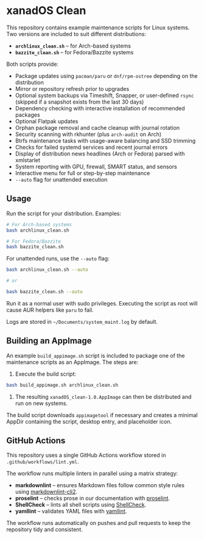 # xanadOS Clean

This repository contains example maintenance scripts for Linux systems.
Two versions are included to suit different distributions:

- **`archlinux_clean.sh`** – for Arch-based systems
- **`bazzite_clean.sh`** – for Fedora/Bazzite systems

Both scripts provide:

- Package updates using `pacman/paru` or `dnf/rpm-ostree` depending on the
  distribution
- Mirror or repository refresh prior to upgrades
- Optional system backups via Timeshift, Snapper, or user-defined `rsync`
  (skipped if a snapshot exists from the last 30 days)
- Dependency checking with interactive installation of recommended packages
- Optional Flatpak updates
- Orphan package removal and cache cleanup with journal rotation
- Security scanning with rkhunter (plus `arch-audit` on Arch)
- Btrfs maintenance tasks with usage-aware balancing and SSD trimming
- Checks for failed systemd services and recent journal errors
- Display of distribution news headlines (Arch or Fedora) parsed with xmlstarlet
- System reporting with GPU, firewall, SMART status, and sensors
- Interactive menu for full or step-by-step maintenance
- `--auto` flag for unattended execution

## Usage

Run the script for your distribution. Examples:

```bash
# For Arch-based systems
bash archlinux_clean.sh

# For Fedora/Bazzite
bash bazzite_clean.sh
```

For unattended runs, use the `--auto` flag:

```bash
bash archlinux_clean.sh --auto

# or

bash bazzite_clean.sh --auto
```

Run it as a normal user with sudo privileges. Executing the script as root will
cause AUR helpers like `paru` to fail.

Logs are stored in `~/Documents/system_maint.log` by default.

## Building an AppImage

An example `build_appimage.sh` script is included to package one of the
maintenance scripts as an AppImage. The steps are:

1. Execute the build script:

```bash
bash build_appimage.sh archlinux_clean.sh
```

1. The resulting `xanadOS_clean-1.0.AppImage` can then be distributed and run
   on new systems.

The build script downloads `appimagetool` if necessary and creates a minimal
AppDir containing the script, desktop entry, and placeholder icon.

## GitHub Actions

This repository uses a single GitHub Actions workflow stored in
`.github/workflows/lint.yml`.

The workflow runs multiple linters in parallel using a matrix strategy:

- **markdownlint** – ensures Markdown files follow common style rules using
  [markdownlint-cli2](https://github.com/DavidAnson/markdownlint-cli2).
- **proselint** – checks prose in our documentation with
  [proselint](https://github.com/amperser/proselint).
- **ShellCheck** – lints all shell scripts using
  [ShellCheck](https://github.com/koalaman/shellcheck).
- **yamllint** – validates YAML files with
  [yamllint](https://github.com/adrienverge/yamllint).

The workflow runs automatically on pushes and pull requests to keep the
repository tidy and consistent.
